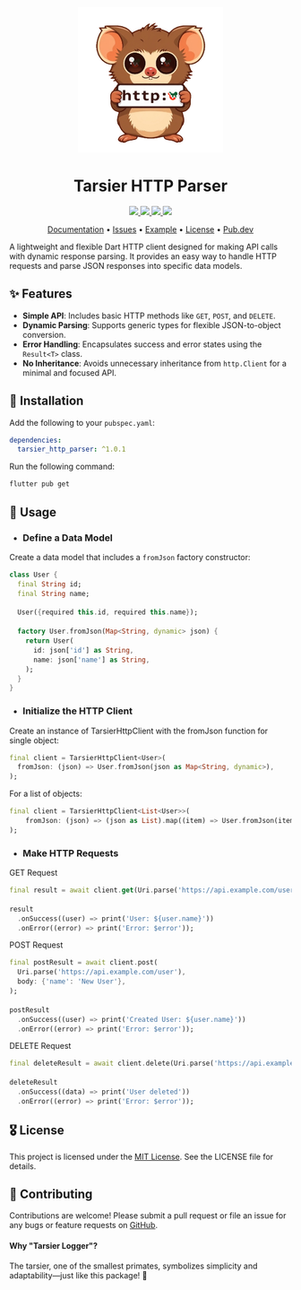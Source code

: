 <p align="center">
  <a href="https://pub.dev/packages/tarsier_http_parser">
    <img height="260" src="https://raw.githubusercontent.com/marianz-bonfire/tarsier_http_parser/master/assets/logo.png">
  </a>
  <h1 align="center">Tarsier HTTP Parser</h1>
</p>

<p align="center">
  <a href="https://pub.dev/packages/tarsier_http_parser">
    <img src="https://img.shields.io/pub/v/tarsier_http_parser?label=pub.dev&labelColor=333940&logo=dart">
  </a>
  <a href="https://pub.dev/packages/tarsier_http_parser/score">
    <img src="https://img.shields.io/pub/points/tarsier_http_parser?color=2E8B57&label=pub%20points">
  </a>
  <a href="https://github.com/marianz-bonfire/tarsier_http_parser/actions/workflows/dart.yml">
    <img src="https://github.com/marianz-bonfire/tarsier_http_parser/actions/workflows/dart.yml/badge.svg">
  </a>
  <a href="https://tarsier-marianz.blogspot.com">
    <img src="https://img.shields.io/static/v1?label=website&message=tarsier-marianz&labelColor=135d34&logo=blogger&logoColor=white&color=fd3a13">
  </a>
</p>

<p align="center">
  <a href="https://pub.dev/documentation/tarsier_http_parser/latest/">Documentation</a> •
  <a href="https://github.com/marianz-bonfire/tarsier_http_parser/issues">Issues</a> •
  <a href="https://github.com/marianz-bonfire/tarsier_http_parser/tree/master/example">Example</a> •
  <a href="https://github.com/marianz-bonfire/tarsier_http_parser/blob/master/LICENSE">License</a> •
  <a href="https://pub.dev/packages/tarsier_http_parser">Pub.dev</a>
</p>

A lightweight and flexible Dart HTTP client designed for making API calls with dynamic response parsing. It provides an easy way to handle HTTP requests and parse JSON responses into specific data models.

## ✨ Features

- **Simple API**: Includes basic HTTP methods like `GET`, `POST`, and `DELETE`.
- **Dynamic Parsing**: Supports generic types for flexible JSON-to-object conversion.
- **Error Handling**: Encapsulates success and error states using the `Result<T>` class.
- **No Inheritance**: Avoids unnecessary inheritance from `http.Client` for a minimal and focused API.

## 🚀 Installation

Add the following to your `pubspec.yaml`:

```yaml
dependencies:
  tarsier_http_parser: ^1.0.1
```
Run the following command:
```bash
flutter pub get
```
## 📒 Usage
- ### Define a Data Model
Create a data model that includes a `fromJson` factory constructor:
```Dart
class User {
  final String id;
  final String name;

  User({required this.id, required this.name});

  factory User.fromJson(Map<String, dynamic> json) {
    return User(
      id: json['id'] as String,
      name: json['name'] as String,
    );
  }
}
```
- ### Initialize the HTTP Client
Create an instance of TarsierHttpClient with the fromJson function for single object:
```Dart
final client = TarsierHttpClient<User>(
  fromJson: (json) => User.fromJson(json as Map<String, dynamic>),
);
```
For a list of objects:
```Dart
final client = TarsierHttpClient<List<User>>(
    fromJson: (json) => (json as List).map((item) => User.fromJson(item)).toList(),
);
```

- ### Make HTTP Requests
GET Request
```Dart
final result = await client.get(Uri.parse('https://api.example.com/user'));

result
  .onSuccess((user) => print('User: ${user.name}'))
  .onError((error) => print('Error: $error'));
```
POST Request
```Dart
final postResult = await client.post(
  Uri.parse('https://api.example.com/user'),
  body: {'name': 'New User'},
);

postResult
  .onSuccess((user) => print('Created User: ${user.name}'))
  .onError((error) => print('Error: $error'));
```
DELETE Request
```dart
final deleteResult = await client.delete(Uri.parse('https://api.example.com/user/123'));

deleteResult
  .onSuccess((data) => print('User deleted'))
  .onError((error) => print('Error: $error'));
```
## 🎖️ License
This project is licensed under the [MIT License](https://mit-license.org/). See the LICENSE file for details.
## 🐞 Contributing
Contributions are welcome! Please submit a pull request or file an issue for any bugs or feature requests
on [GitHub](https://github.com/marianz-bonfire/tarsier_http_parser).

#### Why "Tarsier Logger"?
The tarsier, one of the smallest primates, symbolizes simplicity and adaptability—just like this package! 🐒
